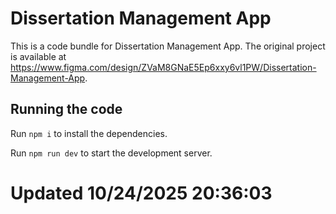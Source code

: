 
  # Dissertation Management App

  This is a code bundle for Dissertation Management App. The original project is available at https://www.figma.com/design/ZVaM8GNaE5Ep6xxy6vl1PW/Dissertation-Management-App.

  ## Running the code

  Run `npm i` to install the dependencies.

  Run `npm run dev` to start the development server.
  # Updated 10/24/2025 20:36:03
